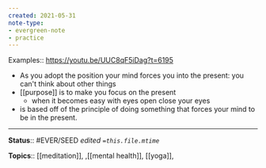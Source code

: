 ```yaml
---
created: 2021-05-31
note-type: 
- evergreen-note
- practice
---
```


Examples:: https://youtu.be/UUC8qF5iDag?t=6195

- As you adopt the position your mind forces you into the present: you can't think about other things
- [[purpose]] is to make you focus on the present
    - when it becomes easy with eyes open close your eyes
- is based off of the principle of doing something that forces your mind to be in the present.

---

**Status**:: #EVER/SEED 
*edited `=this.file.mtime`*

**Topics**:: [[meditation]], ,[[mental health]], [[yoga]], 

